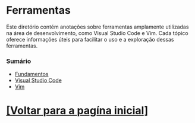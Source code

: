 # Ferramentas

Este diretório contém anotações sobre ferramentas amplamente utilizadas na área de desenvolvimento, como Visual Studio Code e Vim. Cada tópico oferece informações úteis para facilitar o uso e a exploração dessas ferramentas.

### Sumário

- [Fundamentos](./1-fundamentos/1-fundamentos.md)
- [Visual Studio Code](./2-vs-code/1-vs-code.md)
- [Vim](./3-vim/vim.md)

# [[Voltar para a pagína inicial]](../README.md)